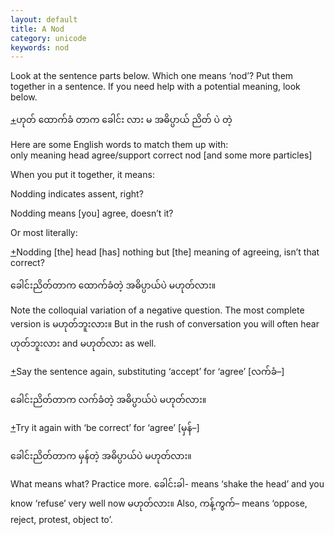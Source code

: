 ```yaml
---
layout: default
title: A Nod
category: unicode
keywords: nod
---
```


<p>Look at the sentence parts below. Which one means ‘nod’? Put them together in a sentence. If you need help with a potential meaning, look below.</p>
<p class="hide-trigger"><a href='#'>+</a><span class='mm3'>ဟုတ် ထောက်ခံ တာက ခေါင်း လား မ အဓိပ္ပာယ် ညိတ် ပဲ တဲ့</span></p>
<p class='hide-this'>Here are some English words to match them up with:<br>
only meaning head agree/support correct nod [and some more particles]</p>

<p>When you put it together, it means:</p>
<p>Nodding indicates assent, right?</p>
<p>Nodding means [you] agree, doesn’t it?</p>
<p>Or most literally:</p>

<p class="hide-trigger"><a href='#'>+</a>Nodding [the] head [has] nothing but [the] meaning of agreeing, isn’t that correct?</p>
<p class="hide-this"><span class='mm3'>ခေါင်းညိတ်တာက ထောက်ခံတဲ့ အဓိပ္ပာယ်ပဲ မဟုတ်လား။</span></p>

<p>Note the colloquial variation of a negative question. The most complete version is <span class='mm3'>မဟုတ်ဘူးလား။</span> But in the rush of conversation you will often hear <span class='mm3'>ဟုတ်ဘူးလား</span> and <span class='mm3'>မဟုတ်လား</span> as well.</p>

<p class="hide-trigger"><a href='#'>+</a>Say the sentence again, substituting ‘accept’ for ‘agree’ [<span class='mm3'>လက်ခံ</span>–]</p>
<p class="hide-this"><span class='mm3'>ခေါင်းညိတ်တာက လက်ခံတဲ့ အဓိပ္ပာယ်ပဲ မဟုတ်လား။</span></p>

<p class='hide-trigger'><a href='#'>+</a>Try it again with ‘be correct’ for ‘agree’ [<span class='mm3'>မှန်</span>–]</p>
<p class="hide-this"><span class='mm3'>ခေါင်းညိတ်တာက မှန်တဲ့ အဓိပ္ပာယ်ပဲ မဟုတ်လား။</span></p>

<p>What means what? Practice more. <span class='mm3'>ခေါင်းခါ</span>- means ‘shake the head’ and you know ‘refuse’ very well now <span class='mm3'>မဟုတ်လား။</span> Also, <span class='mm3'>ကန့်ကွက်</span>– means ‘oppose, reject, protest, object to’.</p>
